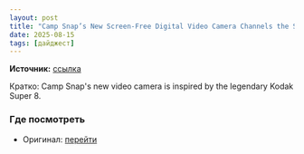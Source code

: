 ```yaml
---
layout: post
title: "Camp Snap’s New Screen-Free Digital Video Camera Channels the Super 8"
date: 2025-08-15
tags: [дайджест]
---
```


**Источник:** [ссылка](https://petapixel.com/2025/08/04/camp-snaps-new-screen-free-digital-video-camera-channels-the-super-8/)

Кратко: Camp Snap's new video camera is inspired by the legendary Kodak Super 8.

### Где посмотреть
- Оригинал: [перейти]({link})
